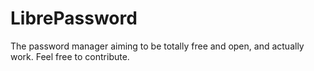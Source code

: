 # LibrePassword
<p>The password manager aiming to be totally free and open, and actually work. Feel free to contribute.
